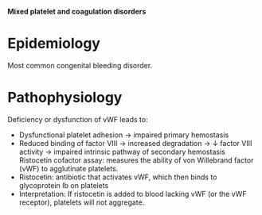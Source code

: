 **Mixed platelet and coagulation disorders**
# Epidemiology
Most common congenital bleeding disorder.
# Pathophysiology
Deficiency or dysfunction of vWF leads to:
- Dysfunctional platelet adhesion → impaired primary hemostasis
- Reduced binding of factor VIII → increased degradation → ↓ factor VIII activity → impaired intrinsic pathway of secondary hemostasis
Ristocetin cofactor assay: measures the ability of von Willebrand factor (vWF) to agglutinate platelets.
- Ristocetin: antibiotic that activates vWF, which then binds to glycoprotein Ib on platelets 
- Interpretation: If ristocetin is added to blood lacking vWF (or the vWF receptor), platelets will not aggregate.